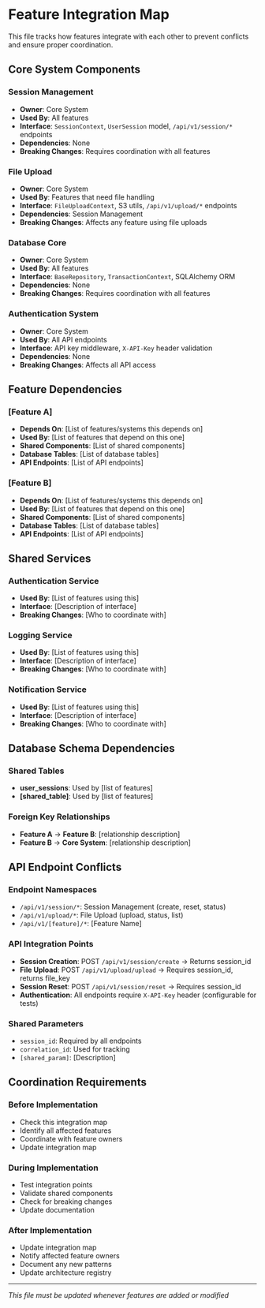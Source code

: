 # Feature Integration Map

This file tracks how features integrate with each other to prevent conflicts and ensure proper coordination.

## Core System Components

### Session Management
- **Owner**: Core System
- **Used By**: All features
- **Interface**: `SessionContext`, `UserSession` model, `/api/v1/session/*` endpoints
- **Dependencies**: None
- **Breaking Changes**: Requires coordination with all features

### File Upload
- **Owner**: Core System
- **Used By**: Features that need file handling
- **Interface**: `FileUploadContext`, S3 utils, `/api/v1/upload/*` endpoints
- **Dependencies**: Session Management
- **Breaking Changes**: Affects any feature using file uploads

### Database Core
- **Owner**: Core System
- **Used By**: All features
- **Interface**: `BaseRepository`, `TransactionContext`, SQLAlchemy ORM
- **Dependencies**: None
- **Breaking Changes**: Requires coordination with all features

### Authentication System
- **Owner**: Core System
- **Used By**: All API endpoints
- **Interface**: API key middleware, `X-API-Key` header validation
- **Dependencies**: None
- **Breaking Changes**: Affects all API access

## Feature Dependencies

### [Feature A]
- **Depends On**: [List of features/systems this depends on]
- **Used By**: [List of features that depend on this one]
- **Shared Components**: [List of shared components]
- **Database Tables**: [List of database tables]
- **API Endpoints**: [List of API endpoints]

### [Feature B]
- **Depends On**: [List of features/systems this depends on]
- **Used By**: [List of features that depend on this one]
- **Shared Components**: [List of shared components]
- **Database Tables**: [List of database tables]
- **API Endpoints**: [List of API endpoints]

## Shared Services

### Authentication Service
- **Used By**: [List of features using this]
- **Interface**: [Description of interface]
- **Breaking Changes**: [Who to coordinate with]

### Logging Service
- **Used By**: [List of features using this]
- **Interface**: [Description of interface]
- **Breaking Changes**: [Who to coordinate with]

### Notification Service
- **Used By**: [List of features using this]
- **Interface**: [Description of interface]
- **Breaking Changes**: [Who to coordinate with]

## Database Schema Dependencies

### Shared Tables
- **user_sessions**: Used by [list of features]
- **[shared_table]**: Used by [list of features]

### Foreign Key Relationships
- **Feature A** → **Feature B**: [relationship description]
- **Feature B** → **Core System**: [relationship description]

## API Endpoint Conflicts

### Endpoint Namespaces
- `/api/v1/session/*`: Session Management (create, reset, status)
- `/api/v1/upload/*`: File Upload (upload, status, list)
- `/api/v1/[feature]/*`: [Feature Name]

### API Integration Points
- **Session Creation**: POST `/api/v1/session/create` → Returns session_id
- **File Upload**: POST `/api/v1/upload/upload` → Requires session_id, returns file_key
- **Session Reset**: POST `/api/v1/session/reset` → Requires session_id
- **Authentication**: All endpoints require `X-API-Key` header (configurable for tests)

### Shared Parameters
- `session_id`: Required by all endpoints
- `correlation_id`: Used for tracking
- `[shared_param]`: [Description]

## Coordination Requirements

### Before Implementation
- Check this integration map
- Identify all affected features
- Coordinate with feature owners
- Update integration map

### During Implementation
- Test integration points
- Validate shared components
- Check for breaking changes
- Update documentation

### After Implementation
- Update integration map
- Notify affected feature owners
- Document any new patterns
- Update architecture registry

---
*This file must be updated whenever features are added or modified* 
